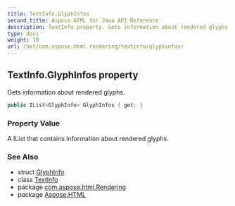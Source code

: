 ```yaml
---
title: TextInfo.GlyphInfos
second_title: Aspose.HTML for Java API Reference
description: TextInfo property. Gets information about rendered glyphs
type: docs
weight: 10
url: /net/com.aspose.html.rendering/textinfo/glyphinfos/
---
```

## TextInfo.GlyphInfos property

Gets information about rendered glyphs.

```java
public IList<GlyphInfo> GlyphInfos { get; }
```

### Property Value

A IList that contains information about rendered glyphs.

### See Also

* struct [GlyphInfo](../../glyphinfo/)
* class [TextInfo](../)
* package [com.aspose.html.Rendering](../../textinfo/)
* package [Aspose.HTML](../../../)
